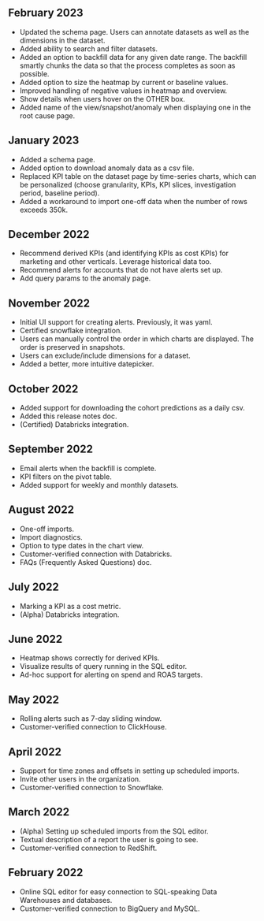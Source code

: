 ## February 2023
- Updated the schema page. Users can annotate datasets as well as the dimensions in the dataset.
- Added ability to search and filter datasets.
- Added an option to backfill data for any given date range. The backfill smartly chunks the data so that the process completes as soon as possible.
- Added option to size the heatmap by current or baseline values.
- Improved handling of negative values in heatmap and overview.
- Show details when users hover on the OTHER box.
- Added name of the view/snapshot/anomaly when displaying one in the root cause page.

## January 2023
- Added a schema page.
- Added option to download anomaly data as a csv file.
- Replaced KPI table on the dataset page by time-series charts, which can be personalized (choose granularity, KPIs, KPI slices, investigation period, baseline period).
- Added a workaround to import one-off data when the number of rows exceeds 350k.

## December 2022
- Recommend derived KPIs (and identifying KPIs as cost KPIs) for marketing and other verticals. Leverage historical data too.
- Recommend alerts for accounts that do not have alerts set up.
- Add query params to the anomaly page.

## November 2022
- Initial UI support for creating alerts. Previously, it was yaml.
- Certified snowflake integration.
- Users can manually control the order in which charts are displayed. The order is preserved in snapshots.
- Users can exclude/include dimensions for a dataset.
- Added a better, more intuitive datepicker.

## October 2022
- Added support for downloading the cohort predictions as a daily csv.
- Added this release notes doc.
- (Certified) Databricks integration.

## September 2022
- Email alerts when the backfill is complete.
- KPI filters on the pivot table.
- Added support for weekly and monthly datasets.

## August 2022
- One-off imports.
- Import diagnostics.
- Option to type dates in the chart view.
- Customer-verified connection with Databricks.
- FAQs (Frequently Asked Questions) doc.

## July 2022
- Marking a KPI as a cost metric.
- (Alpha) Databricks integration.

## June 2022
- Heatmap shows correctly for derived KPIs.
- Visualize results of query running in the SQL editor.
- Ad-hoc support for alerting on spend and ROAS targets.

## May 2022
- Rolling alerts such as 7-day sliding window.
- Customer-verified connection to ClickHouse.

## April 2022
- Support for time zones and offsets in setting up scheduled imports.
- Invite other users in the organization.
- Customer-verified connection to Snowflake.

## March 2022
- (Alpha) Setting up scheduled imports from the SQL editor.
- Textual description of a report the user is going to see.
- Customer-verified connection to RedShift.

## February 2022
- Online SQL editor for easy connection to SQL-speaking Data Warehouses and databases.
- Customer-verified connection to BigQuery and MySQL.